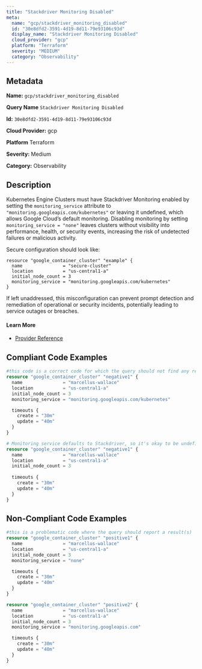 ```yaml
---
title: "Stackdriver Monitoring Disabled"
meta:
  name: "gcp/stackdriver_monitoring_disabled"
  id: "30e8dfd2-3591-4d19-8d11-79e93106c93d"
  display_name: "Stackdriver Monitoring Disabled"
  cloud_provider: "gcp"
  platform: "Terraform"
  severity: "MEDIUM"
  category: "Observability"
---
```

## Metadata

**Name:** `gcp/stackdriver_monitoring_disabled`

**Query Name** `Stackdriver Monitoring Disabled`

**Id:** `30e8dfd2-3591-4d19-8d11-79e93106c93d`

**Cloud Provider:** gcp

**Platform** Terraform

**Severity:** Medium

**Category:** Observability

## Description
Kubernetes Engine Clusters must have Stackdriver Monitoring enabled by setting the `monitoring_service` attribute to `"monitoring.googleapis.com/kubernetes"` or leaving it undefined, which allows Google Cloud’s default monitoring. Disabling monitoring by setting `monitoring_service = "none"` leaves clusters without visibility into performance, health, or security events, increasing the risk of undetected failures or malicious activity. 

Secure configuration should look like:

```
resource "google_container_cluster" "example" {
  name               = "secure-cluster"
  location           = "us-central1-a"
  initial_node_count = 3
  monitoring_service = "monitoring.googleapis.com/kubernetes"
}
```
If left unaddressed, this misconfiguration can prevent prompt detection and remediation of operational or security incidents, potentially leading to service outages or breaches.

#### Learn More

 - [Provider Reference](https://registry.terraform.io/providers/hashicorp/google/latest/docs/resources/container_cluster#monitoring_service)


## Compliant Code Examples
```terraform
#this code is a correct code for which the query should not find any result
resource "google_container_cluster" "negative1" {
  name               = "marcellus-wallace"
  location           = "us-central1-a"
  initial_node_count = 3
  monitoring_service = "monitoring.googleapis.com/kubernetes"

  timeouts {
    create = "30m"
    update = "40m"
  }
}

# Monitoring service defaults to Stackdriver, so it's okay to be undefined
resource "google_container_cluster" "negative1" {
  name               = "marcellus-wallace"
  location           = "us-central1-a"
  initial_node_count = 3
  
  timeouts {
    create = "30m"
    update = "40m"
  }
}
```
## Non-Compliant Code Examples
```terraform
#this is a problematic code where the query should report a result(s)
resource "google_container_cluster" "positive1" {
  name               = "marcellus-wallace"
  location           = "us-central1-a"
  initial_node_count = 3
  monitoring_service = "none"

  timeouts {
    create = "30m"
    update = "40m"
  }
}

resource "google_container_cluster" "positive2" {
  name               = "marcellus-wallace"
  location           = "us-central1-a"
  initial_node_count = 3
  monitoring_service = "monitoring.googleapis.com"

  timeouts {
    create = "30m"
    update = "40m"
  }
}
```